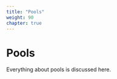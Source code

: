 ```yaml
---
title: "Pools"
weight: 90
chapter: true
---
```


# Pools

Everything about pools is discussed here.
